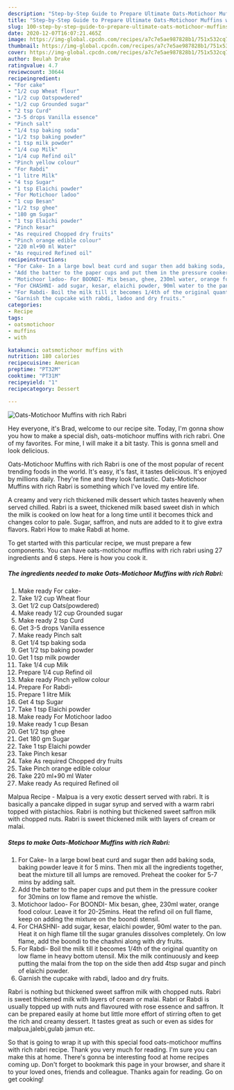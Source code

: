 ```yaml
---
description: "Step-by-Step Guide to Prepare Ultimate Oats-Motichoor Muffins with rich Rabri"
title: "Step-by-Step Guide to Prepare Ultimate Oats-Motichoor Muffins with rich Rabri"
slug: 100-step-by-step-guide-to-prepare-ultimate-oats-motichoor-muffins-with-rich-rabri
date: 2020-12-07T16:07:21.465Z
image: https://img-global.cpcdn.com/recipes/a7c7e5ae987828b1/751x532cq70/oats-motichoor-muffins-with-rich-rabri-recipe-main-photo.jpg
thumbnail: https://img-global.cpcdn.com/recipes/a7c7e5ae987828b1/751x532cq70/oats-motichoor-muffins-with-rich-rabri-recipe-main-photo.jpg
cover: https://img-global.cpcdn.com/recipes/a7c7e5ae987828b1/751x532cq70/oats-motichoor-muffins-with-rich-rabri-recipe-main-photo.jpg
author: Beulah Drake
ratingvalue: 4.7
reviewcount: 30644
recipeingredient:
- "For cake"
- "1/2 cup Wheat flour"
- "1/2 cup Oatspowdered"
- "1/2 cup Grounded sugar"
- "2 tsp Curd"
- "3-5 drops Vanilla essence"
- "Pinch salt"
- "1/4 tsp baking soda"
- "1/2 tsp baking powder"
- "1 tsp milk powder"
- "1/4 cup Milk"
- "1/4 cup Refind oil"
- "Pinch yellow colour"
- "For Rabdi"
- "1 litre Milk"
- "4 tsp Sugar"
- "1 tsp Elaichi powder"
- "For Motichoor ladoo"
- "1 cup Besan"
- "1/2 tsp ghee"
- "180 gm Sugar"
- "1 tsp Elaichi powder"
- "Pinch kesar"
- "As required Chopped dry fruits"
- "Pinch orange edible colour"
- "220 ml+90 ml Water"
- "As required Refined oil"
recipeinstructions:
- "For Cake- In a large bowl beat curd and sugar then add baking soda, baking powder leave it for 5 mins. Then mix all the ingredients together, beat the mixture till all lumps are removed. Preheat the cooker for 5-7 mins by adding salt."
- "Add the batter to the paper cups and put them in the pressure cooker for 30mins on low flame and remove the whistle."
- "Motichoor ladoo- For BOONDI- Mix besan, ghee, 230ml water, orange food colour. Leave it for 20-25mins. Heat the refind oil on full flame, keep on adding the mixture on the boondi stensil."
- "For CHASHNI- add sugar, kesar, elaichi powder, 90ml water to the pan. Heat it on high flame till the sugar granules dissolves completely. On low flame, add the boondi to the chashni along with dry fruits."
- "For Rabdi- Boil the milk till it becomes 1/4th of the original quantity on low flame in heavy bottom utensil. Mix the milk continuously and keep putting the malai from the top on the side then add 4tsp sugar and pinch of elaichi powder."
- "Garnish the cupcake with rabdi, ladoo and dry fruits."
categories:
- Recipe
tags:
- oatsmotichoor
- muffins
- with

katakunci: oatsmotichoor muffins with 
nutrition: 180 calories
recipecuisine: American
preptime: "PT32M"
cooktime: "PT31M"
recipeyield: "1"
recipecategory: Dessert

---
```



![Oats-Motichoor Muffins with rich Rabri](https://img-global.cpcdn.com/recipes/a7c7e5ae987828b1/751x532cq70/oats-motichoor-muffins-with-rich-rabri-recipe-main-photo.jpg)

Hey everyone, it's Brad, welcome to our recipe site. Today, I'm gonna show you how to make a special dish, oats-motichoor muffins with rich rabri. One of my favorites. For mine, I will make it a bit tasty. This is gonna smell and look delicious.

Oats-Motichoor Muffins with rich Rabri is one of the most popular of recent trending foods in the world. It's easy, it's fast, it tastes delicious. It's enjoyed by millions daily. They're fine and they look fantastic. Oats-Motichoor Muffins with rich Rabri is something which I've loved my entire life.

A creamy and very rich thickened milk dessert which tastes heavenly when served chilled. Rabri is a sweet, thickened milk based sweet dish in which the milk is cooked on low heat for a long time until it becomes thick and changes color to pale. Sugar, saffron, and nuts are added to it to give extra flavors. Rabri How to make Rabdi at home.


To get started with this particular recipe, we must prepare a few components. You can have oats-motichoor muffins with rich rabri using 27 ingredients and 6 steps. Here is how you cook it.

<!--inarticleads1-->

##### The ingredients needed to make Oats-Motichoor Muffins with rich Rabri:

1. Make ready For cake-
1. Take 1/2 cup Wheat flour
1. Get 1/2 cup Oats(powdered)
1. Make ready 1/2 cup Grounded sugar
1. Make ready 2 tsp Curd
1. Get 3-5 drops Vanilla essence
1. Make ready Pinch salt
1. Get 1/4 tsp baking soda
1. Get 1/2 tsp baking powder
1. Get 1 tsp milk powder
1. Take 1/4 cup Milk
1. Prepare 1/4 cup Refind oil
1. Make ready Pinch yellow colour
1. Prepare For Rabdi-
1. Prepare 1 litre Milk
1. Get 4 tsp Sugar
1. Take 1 tsp Elaichi powder
1. Make ready For Motichoor ladoo
1. Make ready 1 cup Besan
1. Get 1/2 tsp ghee
1. Get 180 gm Sugar
1. Take 1 tsp Elaichi powder
1. Take Pinch kesar
1. Take As required Chopped dry fruits
1. Take Pinch orange edible colour
1. Take 220 ml+90 ml Water
1. Make ready As required Refined oil


Malpua Recipe - Malpua is a very exotic dessert served with rabri. It is basically a pancake dipped in sugar syrup and served with a warm rabri topped with pistachios. Rabri is nothing but thickened sweet saffron milk with chopped nuts. Rabri is sweet thickened milk with layers of cream or malai. 

<!--inarticleads2-->

##### Steps to make Oats-Motichoor Muffins with rich Rabri:

1. For Cake- In a large bowl beat curd and sugar then add baking soda, baking powder leave it for 5 mins. Then mix all the ingredients together, beat the mixture till all lumps are removed. Preheat the cooker for 5-7 mins by adding salt.
1. Add the batter to the paper cups and put them in the pressure cooker for 30mins on low flame and remove the whistle.
1. Motichoor ladoo- For BOONDI- Mix besan, ghee, 230ml water, orange food colour. Leave it for 20-25mins. Heat the refind oil on full flame, keep on adding the mixture on the boondi stensil.
1. For CHASHNI- add sugar, kesar, elaichi powder, 90ml water to the pan. Heat it on high flame till the sugar granules dissolves completely. On low flame, add the boondi to the chashni along with dry fruits.
1. For Rabdi- Boil the milk till it becomes 1/4th of the original quantity on low flame in heavy bottom utensil. Mix the milk continuously and keep putting the malai from the top on the side then add 4tsp sugar and pinch of elaichi powder.
1. Garnish the cupcake with rabdi, ladoo and dry fruits.


Rabri is nothing but thickened sweet saffron milk with chopped nuts. Rabri is sweet thickened milk with layers of cream or malai. Rabri or Rabdi is usually topped up with nuts and flavoured with rose essence and saffron. It can be prepared easily at home but little more effort of stirring often to get the rich and creamy dessert. It tastes great as such or even as sides for malpua,jalebi,gulab jamun etc. 

So that is going to wrap it up with this special food oats-motichoor muffins with rich rabri recipe. Thank you very much for reading. I'm sure you can make this at home. There's gonna be interesting food at home recipes coming up. Don't forget to bookmark this page in your browser, and share it to your loved ones, friends and colleague. Thanks again for reading. Go on get cooking!
